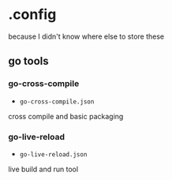 # .config

because I didn't know where else to store these

## go tools

### go-cross-compile

- `go-cross-compile.json`

cross compile and basic packaging

### go-live-reload

- `go-live-reload.json`

live build and run tool

